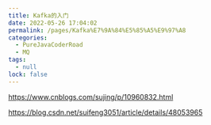 ```yaml
---
title: Kafka的入门
date: 2022-05-26 17:04:02
permalink: /pages/Kafka%E7%9A%84%E5%85%A5%E9%97%A8
categories: 
  - PureJavaCoderRoad
  - MQ
tags: 
  - null
lock: false
---
```

https://www.cnblogs.com/sujing/p/10960832.html



https://blog.csdn.net/suifeng3051/article/details/48053965  
